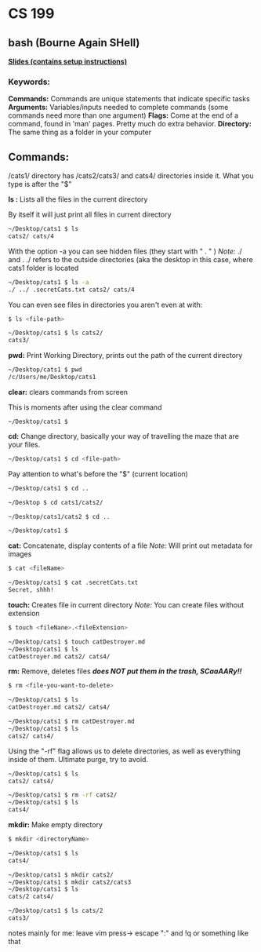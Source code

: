 # CS 199
## bash (Bourne Again SHell) 
[**Slides (contains setup instructions)**](https://docs.google.com/presentation/d/1iuELVwGU6MBl9vpwHtxOs0x__NFibD2vYLL9QNNc1vw/edit#slide=id.g7cf61f9430_0_48) 
### Keywords:
**Commands:** Commands are unique statements that indicate specific tasks
**Arguments:** Variables/inputs needed to complete commands (some commands need more than one argument)
**Flags:** Come at the end of a command, found in 'man' pages. Pretty much do extra behavior.
**Directory:** The same thing as a folder in your computer

## Commands:
/cats1/ directory has /cats2/cats3/ and cats4/ directories inside it. What you type is after the "$"

**ls :**  Lists all the files in the current directory

By itself it will just print all files in current directory
```bash
~/Desktop/cats1 $ ls
cats2/ cats/4
```
With the option -a you can see hidden files (they start with " . " ) 
_Note:_ ./ and  . ./ refers to the outside directories (aka the desktop in this case, where cats1 folder is located
```bash
~/Desktop/cats1 $ ls -a
./ ../ .secretCats.txt cats2/ cats/4
```
You can even see files in directories you aren't even at with:
```bash
$ ls <file-path>
```
```bash
~/Desktop/cats1 $ ls cats2/
cats3/

```

**pwd:**  Print Working Directory, prints out the path of the current directory
```bash
~/Desktop/cats1 $ pwd
/c/Users/me/Desktop/cats1
 ```

**clear:** clears commands from screen

This is moments after using the clear command

```
~/Desktop/cats1 $
``` 

**cd:** Change directory, basically your way of travelling the maze that are your files.


```bash
~/Desktop/cats1 $ cd <file-path>
```
Pay attention to what's before the "$" (current location)
```bash
~/Desktop/cats1 $ cd ..

~/Desktop $ cd cats1/cats2/

~/Desktop/cats1/cats2 $ cd ..

~/Desktop/cats1 $


```

**cat:**  Concatenate, display contents of a file
_Note:_ Will print out metadata for images
```bash
$ cat <fileName>
```
```bash
~/Desktop/cats1 $ cat .secretCats.txt
Secret, shhh!
```
**touch:** Creates file in current directory
_Note:_ You can create files without extension
```bash
$ touch <fileNane>.<fileExtension>
```
```bash
~/Desktop/cats1 $ touch catDestroyer.md
~/Desktop/cats1 $ ls
catDestroyer.md cats2/ cats4/
```

**rm:** Remove, deletes files **_does NOT put them in the trash, SCaaAARy!!_**
```bash
$ rm <file-you-want-to-delete>
```
```bash
~/Desktop/cats1 $ ls
catDestroyer.md cats2/ cats4/

~/Desktop/cats1 $ rm catDestroyer.md
~/Desktop/cats1 $ ls 
cats2/ cats4/
```
Using the "-rf" flag allows us to delete directories, as well as everything inside of them. Ultimate purge, try to avoid.
```bash
~/Desktop/cats1 $ ls
cats2/ cats4/

~/Desktop/cats1 $ rm -rf cats2/
~/Desktop/cats1 $ ls 
cats4/
```
**mkdir:** Make empty directory

```bash
$ mkdir <directoryName>
```
```bash
~/Desktop/cats1 $ ls
cats4/

~/Desktop/cats1 $ mkdir cats2/
~/Desktop/cats1 $ mkdir cats2/cats3
~/Desktop/cats1 $ ls
cats/2 cats4/

~/Desktop/cats1 $ ls cats/2
cats3/
```
notes mainly for me: leave vim press-> escape ":" and !q or something like that